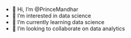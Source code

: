 - 👋 Hi, I’m @PrinceMandhar
- 👀 I’m interested in data science
- 🌱 I’m currently learning data science
- 💞️ I’m looking to collaborate on data analytics 

